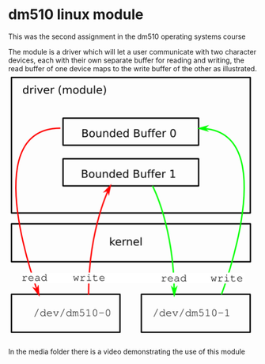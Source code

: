 # dm510 linux module

This was the second assignment in the dm510 operating systems course

The module is a driver which will let a user communicate with two character devices, each with their own separate buffer for reading and writing, the read buffer of one device maps to the write buffer of the other
as illustrated.
![Bounded buffers](./media/driver.png)

In the media folder there is a video demonstrating the use of this module